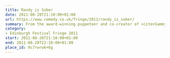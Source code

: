 ```yaml
---
title: Randy is Sober
date: 2011-08-28T21:10:00+01:00
url: https://www.comedy.co.uk/fringe/2011/randy_is_sober/
summary: From the award-winning puppeteer and co-creator of <cite>Sammy J in the Forest of Dreams</cite> comes an all-new comedy show starring Randy, the felt-faced misanthrope. The former alcoholic children’s entertainer is off the booze and on the wagon this summer, looking at the world through the disgruntled eyes of a reformed boozehound. Its puppet stand-up as you’ve never seen it before.
category:
- Edinburgh Festival Fringe 2011
start: 2011-08-28T21:10:00+01:00
end: 2011-08-28T22:10:00+01:00
place_id: 9c7rwrw6+6g
---
```

